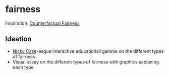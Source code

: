# fairness

Inspiration: [Counterfactual Fairness](https://github.com/joftius/fairness/blob/master/writeup/main_text.pdf)

## Ideation

- [Nicky Case](https://ncase.me)-esque interactive educationall gamme on the different types of fairness
- Visual essay on the different types of fairness with graphics explaning each type
